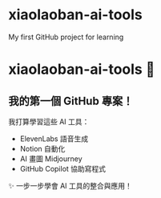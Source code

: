 # xiaolaoban-ai-tools
My first GitHub project for learning
# xiaolaoban-ai-tools 🚀

## 我的第一個 GitHub 專案！

我打算學習這些 AI 工具：
- ElevenLabs 語音生成
- Notion 自動化
- AI 畫圖 Midjourney
- GitHub Copilot 協助寫程式

✨ 一步一步學會 AI 工具的整合與應用！

